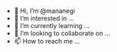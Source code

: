 - 👋 Hi, I’m @mananegi
- 👀 I’m interested in ...
- 🌱 I’m currently learning ...
- 💞️ I’m looking to collaborate on ...
- 📫 How to reach me ...

<!---
mananegi/mananegi is a ✨ special ✨ repository because its `README.md` (this file) appears on your GitHub profile.
You can click the Preview link to take a look at your changes.
--->

